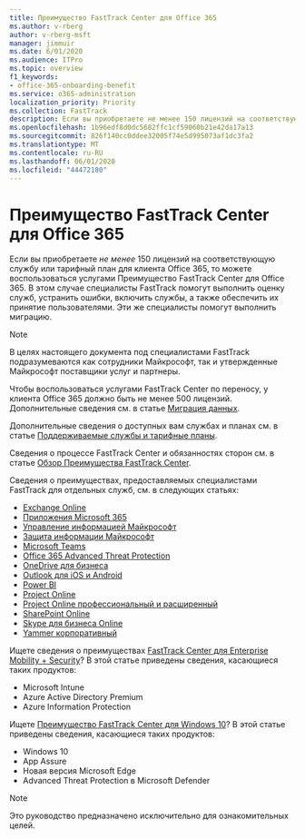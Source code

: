 ```yaml
---
title: Преимущество FastTrack Center для Office 365
ms.author: v-rberg
author: v-rberg-msft
manager: jimmuir
ms.date: 6/01/2020
ms.audience: ITPro
ms.topic: overview
f1_keywords:
- office-365-onboarding-benefit
ms.service: o365-administration
localization_priority: Priority
ms.collection: FastTrack
description: Если вы приобретаете не менее 150 лицензий на соответствующую службу или тарифный план для клиента Office 365, то можете воспользоваться услугами Преимущество FastTrack Center для Office 365. В этом случае специалисты FastTrack помогут выполнить оценку служб, устранить ошибки, включить службы, а также обеспечить их принятие пользователями. Эти же специалисты помогут выполнить миграцию.
ms.openlocfilehash: 1b96edf8d0dc5682ffc1cf59060b21e42da17a13
ms.sourcegitcommit: 826f140cc0ddee32005f74e5d995073af1dc3fa2
ms.translationtype: MT
ms.contentlocale: ru-RU
ms.lasthandoff: 06/01/2020
ms.locfileid: "44472180"
---
```

# <a name="fasttrack-center-benefit-for-office-365"></a>Преимущество FastTrack Center для Office 365

Если вы приобретаете *не менее* 150 лицензий на соответствующую службу или тарифный план для клиента Office 365, то можете воспользоваться услугами Преимущество FastTrack Center для Office 365. В этом случае специалисты FastTrack помогут выполнить оценку служб, устранить ошибки, включить службы, а также обеспечить их принятие пользователями. Эти же специалисты помогут выполнить миграцию. 
  
> [!NOTE]
> В целях настоящего документа под специалистами FastTrack подразумеваются как сотрудники Майкрософт, так и утвержденные Майкрософт поставщики услуг и партнеры. 
  
Чтобы воспользоваться услугами FastTrack Center по переносу, у клиента Office 365 должно быть не менее 500 лицензий. Дополнительные сведения см. в статье [Миграция данных](O365-data-migration.md).
  
Дополнительные сведения о доступных вам службах и планах см. в статье [Поддерживаемые службы и тарифные планы](M365-eligible-services-and-plans.md).
  
Сведения о процессе FastTrack Center и обязанностях сторон см. в статье [Обзор Преимущества FastTrack Center](O365-fasttrack-benefit-overview.md).

Сведения о преимуществах, предоставляемых специалистами FastTrack для отдельных служб, см. в следующих статьях:

- [Exchange Online](O365-fasttrack-responsibilities.md#exchange-online)
- [Приложения Microsoft 365](O365-fasttrack-responsibilities.md#microsoft-365-apps)
- [Управление информацией Майкрософт](O365-fasttrack-responsibilities.md#microsoft-information-governance)
- [Защита информации Майкрософт](O365-fasttrack-responsibilities.md#microsoft-information-protection)
- [Microsoft Teams](O365-fasttrack-responsibilities.md#microsoft-teams)
- [Office 365 Advanced Threat Protection](O365-fasttrack-responsibilities.md#office-365-advanced-threat-protection)
- [OneDrive для бизнеса](O365-fasttrack-responsibilities.md#onedrive-for-business)
- [Outlook для iOS и Android](O365-fasttrack-responsibilities.md#outlook-for-ios-and-android)
- [Power BI](O365-fasttrack-responsibilities.md#power-bi)
- [Project Online](O365-fasttrack-responsibilities.md#project-online)
- [Project Online профессиональный и расширенный](O365-fasttrack-responsibilities.md#project-online-professional-and-project-online-premium)
- [SharePoint Online](O365-fasttrack-responsibilities.md#sharepoint-online)
- [Skype для бизнеса Online](O365-fasttrack-responsibilities.md#skype-for-business-online)
- [Yammer корпоративный](O365-fasttrack-responsibilities.md#yammer-enterprise)
  
Ищете сведения о преимуществах [FastTrack Center для Enterprise Mobility + Security](EMS-fasttrack-benefit-for-EMS.md)? В этой статье приведены сведения, касающиеся таких продуктов:
  
- Microsoft Intune
- Azure Active Directory Premium 
- Azure Information Protection

Ищете [Преимущество FastTrack Center для Windows 10](Win-10-fasttrack-benefit-for-Windows-10.md)? В этой статье приведены сведения, касающиеся таких продуктов:

- Windows 10
- App Assure
- Новая версия Microsoft Edge
- Advanced Threat Protection в Microsoft Defender
    
> [!NOTE]
> Это руководство предназначено исключительно для ознакомительных целей. 

